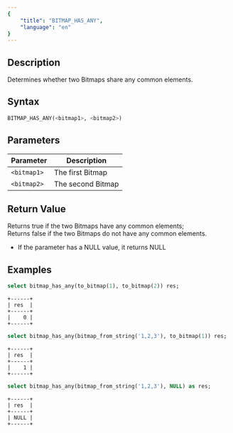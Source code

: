 ```yaml
---
{
    "title": "BITMAP_HAS_ANY",
    "language": "en"
}
---
```


## Description

Determines whether two Bitmaps share any common elements.

## Syntax

```sql
BITMAP_HAS_ANY(<bitmap1>, <bitmap2>)
```

## Parameters

| Parameter   | Description          |
|-------------|----------------------|
| `<bitmap1>` | The first Bitmap     |
| `<bitmap2>` | The second Bitmap    |

## Return Value

Returns true if the two Bitmaps have any common elements;  
Returns false if the two Bitmaps do not have any common elements.
- If the parameter has a NULL value, it returns NULL

## Examples

```sql
select bitmap_has_any(to_bitmap(1), to_bitmap(2)) res;
```

```text
+------+
| res  |
+------+
|    0 |
+------+
```

```sql
select bitmap_has_any(bitmap_from_string('1,2,3'), to_bitmap(1)) res;
```

```text
+------+
| res  |
+------+
|    1 |
+------+
```

```sql
select bitmap_has_any(bitmap_from_string('1,2,3'), NULL) as res;
```

```text
+------+
| res  |
+------+
| NULL |
+------+
```
